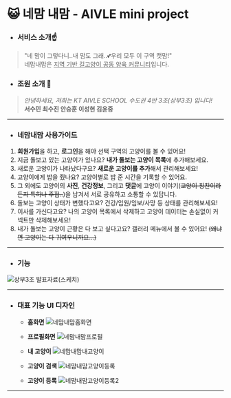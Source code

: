 # &#128570; 네맘 내맘 - AIVLE mini project 
- ### 서비스 소개☝️
> "네 맘이 그렇다니..내 맘도 그래..💕우리 모두 이 구역 캣맘!" <br>
> 네맘내맘은 <u>지역 기반 길고양이 공동 양육 커뮤니티</u>입니다.

- ### 조원 소개 👤
>*안녕하세요, 저희는 KT AIVLE SCHOOL 수도권 4반 3조(상부3조) 입니다!* <br>
>**서수민 최수진 안승훈 이성현 김윤중**
------------------
- ### 네맘내맘 사용가이드
 1. **회원가입**을 하고, **로그인**을 해야 선택 구역의 고양이를 볼 수 있어요!
 2. 지금 돌보고 있는 고양이가 있나요? **내가 돌보는 고양이 목록**에 추가해보세요.
 3. 새로운 고양이가 나타났다구요? **새로운 고양이를 추가**해서 관리해보세요!
 4. 고양이에게 밥을 줬나요? 고양이별로 밥 준 시간을 기록할 수 있어요.
 5. 그 외에도 고양이의 **사진**, **건강정보**, 그리고 **댓글**에 고양이 이야기(~~고양이 칭찬이라든지 특히나 주접..~~)을 남겨서 서로 공유하고 소통할 수 있답니다.
 6. 돌보는 고양이 상태가 변했다고요? 건강/입원/임보/사망 등 상태를 관리해보세요!
 7. 이사를 가신다고요? 나의 고양이 목록에서 삭제하고 고양이 데이터는 손실없이 커넥트만 삭제해보세요!
 8. 내가 돌보는 고양이 근황은 다 보고 싶다고요? 갤러리 메뉴에서 볼 수 있어요! ~~(왜냐면 고양이는 다 귀여우니까요...)~~
----------------
- ### 기능

![상부3조 발표자료(스케치)](https://user-images.githubusercontent.com/43026485/151471122-521e3053-0ffb-43eb-bb7e-8f4db7e94dba.png)

----------------
- ### 대표 기능 UI 디자인

  * **홈화면**
![네맘내맘홈화면](https://user-images.githubusercontent.com/43026485/151468848-bfb83227-ee30-442b-a294-5398c141ae3a.jpg)
  * **프로필화면**
![네맘내맘프로필](https://user-images.githubusercontent.com/43026485/151468063-05f7534c-5082-4069-ab9f-dde274cb433e.jpg)

  * **내 고양이**
![네맘내맘내고양이](https://user-images.githubusercontent.com/43026485/151470316-8b9d3cf0-a591-47f8-a299-80e5ef50d5f5.jpg)

  * **고양이 검색**
![네맘내맘고양이등록](https://user-images.githubusercontent.com/43026485/151470540-81a506fd-4d6f-4e99-b647-0ed7148313d5.jpg)
  *  **고양이 등록** 
![네맘내맘고양이등록2](https://user-images.githubusercontent.com/43026485/151470544-d1e1649a-e6ad-4b70-851a-61a16af62ff9.jpg)
-------------------
